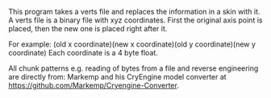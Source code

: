 This program takes a verts file and replaces the information in a skin with it. A verts file is a binary file with xyz coordinates. First the original axis point is placed, then the new one is placed right after it.

For example: (old x coordinate)(new x coordinate)(old y coordinate)(new y coordinate)
Each coordinate is a 4 byte float.

All chunk patterns e.g. reading of bytes from a file and reverse engineering are directly from: Markemp and his CryEngine model converter at https://github.com/Markemp/Cryengine-Converter.